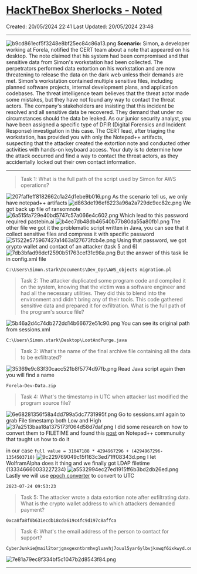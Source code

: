 # [HackTheBox Sherlocks - Noted](https://app.hackthebox.com/sherlocks/Noted)
Created: 20/05/2024 22:41
Last Updated: 20/05/2024 23:48
* * *
![b9cd861ecf5f3248e8bf25ec84c86a13.png](/_resources/b9cd861ecf5f3248e8bf25ec84c86a13.png)
**Scenario:**
Simon, a developer working at Forela, notified the CERT team about a note that appeared on his desktop. The note claimed that his system had been compromised and that sensitive data from Simon's workstation had been collected. The perpetrators performed data extortion on his workstation and are now threatening to release the data on the dark web unless their demands are met. Simon's workstation contained multiple sensitive files, including planned software projects, internal development plans, and application codebases. The threat intelligence team believes that the threat actor made some mistakes, but they have not found any way to contact the threat actors. The company's stakeholders are insisting that this incident be resolved and all sensitive data be recovered. They demand that under no circumstances should the data be leaked. As our junior security analyst, you have been assigned a specific type of DFIR (Digital Forensics and Incident Response) investigation in this case. The CERT lead, after triaging the workstation, has provided you with only the Notepad++ artifacts, suspecting that the attacker created the extortion note and conducted other activities with hands-on keyboard access. Your duty is to determine how the attack occurred and find a way to contact the threat actors, as they accidentally locked out their own contact information.

* * *
>Task 1: What is the full path of the script used by Simon for AWS operations?

![207faffeff8182662c1a24d1ebe9b016.png](/_resources/207faffeff8182662c1a24d1ebe9b016.png)
As the scenario tell us, we only have notepad++ artifacts 
![d863de196ef6223a96a2a729dc9ec82c.png](/_resources/d863de196ef6223a96a2a729dc9ec82c.png)
We got back up file of ransomnote
![6a515fa729e40bd5747c57a066e4c602.png](/_resources/6a515fa729e40bd5747c57a066e4c602.png)
Which lead to this password required pastebin.ai
![b4ec7db48db46540b77b80da55a80fb1.png](/_resources/b4ec7db48db46540b77b80da55a80fb1.png)
The other file we got it the problematic script written in Java, you can see that it collect sensitive files and compress it with specific password 
![51522e575967427a1463a127673fcb4e.png](/_resources/51522e575967427a1463a127673fcb4e.png)
Using that password, we got crypto wallet and contact of an attacker (task 5 and 6)
![7db3bfad96dcf2590b51763cef31c98a.png](/_resources/7db3bfad96dcf2590b51763cef31c98a.png)
But the answer of this task lie in config.xml file
```
C:\Users\Simon.stark\Documents\Dev_Ops\AWS_objects migration.pl
```

>Task 2: The attacker duplicated some program code and compiled it on the system, knowing that the victim was a software engineer and had all the necessary utilities. They did this to blend into the environment and didn't bring any of their tools. This code gathered sensitive data and prepared it for exfiltration. What is the full path of the program's source file?

![5b46a2d4c74db272dd14b66672e51c90.png](/_resources/5b46a2d4c74db272dd14b66672e51c90.png)
You can see its original path from sessions.xml 
```
C:\Users\Simon.stark\Desktop\LootAndPurge.java
```

>Task 3: What's the name of the final archive file containing all the data to be exfiltrated?

![35369e9c83f30cacc521b8f5774d97fb.png](/_resources/35369e9c83f30cacc521b8f5774d97fb.png)
Read Java script again then you will find a name
```
Forela-Dev-Data.zip
```

>Task 4: What's the timestamp in UTC when attacker last modified the program source file?

![6e68281356f58a4dd799a5dc7731995f.png](/_resources/6e68281356f58a4dd799a5dc7731995f.png)
Go to sessions.xml again to grab File timestamp both Low and High
![37a2513baa18a1375173f064d58d7daf.png](/_resources/37a2513baa18a1375173f064d58d7daf.png)
I did some research on how to convert them to FILETIME and found this [post](https://community.notepad-plus-plus.org/topic/22662/need-explanation-of-a-few-session-xml-parameters-values/5) on Notepad++ communuity that taught us how to do it

in our case `full value = 31047188 * 4294967296 + (4294967296-1354503710)` 
![9c229769049c15f163c3ed71ff08343d.png](/_resources/9c229769049c15f163c3ed71ff08343d.png)
I let WolframAlpha does it thing and we finally got LDAP filetime (133346660033227234)
![a5532994ec27ed1915ff6b3bd2db26ed.png](/_resources/a5532994ec27ed1915ff6b3bd2db26ed.png)
Lastly we will use [epoch converter](https://www.epochconverter.com/ldap) to convert to UTC 
```
2023-07-24 09:53:23
```

>Task 5: The attacker wrote a data extortion note after exfiltrating data. What is the crypto wallet address to which attackers demanded payment?
```
0xca8fa8f0b631ecdb18cda619c4fc9d197c8affca
```

>Task 6: What's the email address of the person to contact for support?
```
CyberJunkie@mail2torjgmxgexntbrmhvgluavhj7ouul5yar6ylbvjkxwqf6ixkwyd.onion
```

![7e81a79ec8f334bf5c1047b2d8543f84.png](/_resources/7e81a79ec8f334bf5c1047b2d8543f84.png)
* * *
